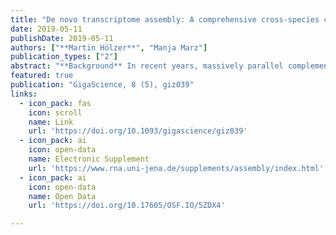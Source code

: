```yaml
---
title: "De novo transcriptome assembly: A comprehensive cross-species comparison of short-read RNA-Seq assemblers"
date: 2019-05-11
publishDate: 2019-05-11
authors: ["**Martin Hölzer**", "Manja Marz"]
publication_types: ["2"]
abstract: "**Background** In recent years, massively parallel complementary DNA sequencing (RNA sequencing [RNA-Seq]) has emerged as a fast, cost-effective, and robust technology to study entire transcriptomes in various manners. In particular, for non-model organisms and in the absence of an appropriate reference genome, RNA-Seq is used to reconstruct the transcriptome de novo. Although the de novo transcriptome assembly of non-model organisms has been on the rise recently and new tools are frequently developing, there is still a knowledge gap about which assembly software should be used to build a comprehensive de novo assembly. **Results** Here, we present a large-scale comparative study in which 10 de novo assembly tools are applied to 9 RNA-Seq data sets spanning different kingdoms of life. Overall, we built >200 single assemblies and evaluated their performance on a combination of 20 biological-based and reference-free metrics. Our study is accompanied by a comprehensive and extensible Electronic Supplement that summarizes all data sets, assembly execution instructions, and evaluation results. Trinity, SPAdes, and Trans-ABySS, followed by Bridger and SOAPdenovo-Trans, generally outperformed the other tools compared. Moreover, we observed species-specific differences in the performance of each assembler. No tool delivered the best results for all data sets. **Conclusions** We recommend a careful choice and normalization of evaluation metrics to select the best assembling results as a critical step in the reconstruction of a comprehensive de novo transcriptome assembly."
featured: true
publication: "GigaScience, 8 (5), giz039"
links:
  - icon_pack: fas
    icon: scroll
    name: Link
    url: 'https://doi.org/10.1093/gigascience/giz039'
  - icon_pack: ai
    icon: open-data
    name: Electronic Supplement 
    url: 'https://www.rna.uni-jena.de/supplements/assembly/index.html'
  - icon_pack: ai
    icon: open-data
    name: Open Data
    url: 'https://doi.org/10.17605/OSF.IO/5ZDX4'

---
```


